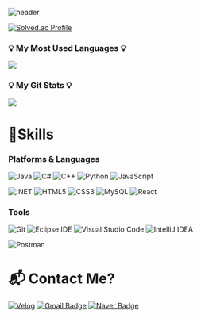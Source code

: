 ![header](https://capsule-render.vercel.app/api?type=waving&color=black&height=200&section=header&text=Endless%20Coding!%20!🥳&fontSize=50&animation=twinkling)

[![Solved.ac Profile](http://mazassumnida.wtf/api/v2/generate_badge?boj=DonghyeopLee)](https://solved.ac/DonghyeopLee/)

<h3 >💡 My Most Used Languages 💡</h3>
<p >
  <a href="https://github.com/DonghyeopLee">
    <img align="center" src="https://github-readme-stats.vercel.app/api/top-langs/?username=DonghyeopLee&layout=compact&show_icons=true&show_owner=true&hide_title=true&theme=nord" />
  </a>
</p>
<h3>💡 My Git Stats 💡</h3>
<p >
  <a href="https://github.com/${깃닉네임}">
    <img align="center" src="https://github-readme-stats.vercel.app/api?username=DonghyeopLee&&hide_title=true&show_icons=true&include_all_commits=true&theme=nord" />
  </a>
</p>





# 💪Skills
### Platforms & Languages
![Java](https://img.shields.io/badge/Java-007396.svg?&style=for-the-badge&logo=Java&logoColor=white)
![C#](https://img.shields.io/badge/C%20Sharp-239120.svg?&style=for-the-badge&logo=C%20Sharp&logoColor=white)
![C++](https://img.shields.io/badge/Spring-6DB33F.svg?&style=for-the-badge&logo=Spring&logoColor=white)
![Python](https://img.shields.io/badge/Python-3776AB.svg?&style=for-the-badge&logo=Python&logoColor=white)
![JavaScript](https://img.shields.io/badge/JavaScript-F7DF1E.svg?&style=for-the-badge&logo=JavaScript&logoColor=white)

![.NET](https://img.shields.io/badge/.NET-512BD4.svg?&style=for-the-badge&logo=.NET&logoColor=white)
![HTML5](https://img.shields.io/badge/HTML5-E34F26.svg?&style=for-the-badge&logo=HTML5&logoColor=white)
![CSS3](https://img.shields.io/badge/CSS3-1572B6.svg?&style=for-the-badge&logo=CSS3&logoColor=white)
![MySQL](https://img.shields.io/badge/MySQL-4479A1.svg?&style=for-the-badge&logo=MySQL&logoColor=white)
![React](https://img.shields.io/badge/Oracle-F80000.svg?&style=for-the-badge&logo=Oracle&logoColor=white)

### Tools
![Git](https://img.shields.io/badge/Git-F05032.svg?&style=for-the-badge&logo=Git&logoColor=white)
![Eclipse IDE](https://img.shields.io/badge/Eclipse%20IDE-2C2255.svg?&style=for-the-badge&logo=Eclipse%20IDE&logoColor=white)
![Visual Studio Code](https://img.shields.io/badge/Visual%20Studio%20Code-007ACC.svg?&style=for-the-badge&logo=Visual%20Studio%20Code&logoColor=white)
![IntelliJ IDEA](https://img.shields.io/badge/IntelliJ%20IDEA-2C2255.svg?&style=for-the-badge&logo=IntelliJ%20IDEA&logoColor=white)

![Postman](https://img.shields.io/badge/Postman-FF6C37.svg?&style=for-the-badge&logo=Postman&logoColor=white)


# :mailbox_with_mail: Contact Me?
[![Velog](https://img.shields.io/badge/Velog-20C997?style=flat-square&logo=Velog&logoColor=white&link=mailto:wjddn3711@gmail.com)](https://velog.io/@wjddn3711)
[![Gmail Badge](https://img.shields.io/badge/Gmail-d14836?style=flat-square&logo=Gmail&logoColor=white&link=mailto:wjddn3711@gmail.com)](mailto:wjddn3711@gmail.com)
[![Naver Badge](https://img.shields.io/badge/Naver-03C75A?style=flat-square&logo=Naver&logoColor=white&link=mailto:wjddn3711@naver.com)](mailto:wjddn3711@naver.com)
